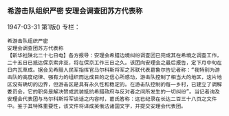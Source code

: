 ### 希游击队组织严密  安理会调查团苏方代表称

1947-03-31
第1版()
专栏：

    希游击队组织严密
    安理会调查团苏方代表称
    【新华社陕北二十七日电】各方报导：安理会希腊边境纠纷调查团已完成其在希境之调查工作，二十五日已抵达保京索非亚，将在保京工作三日之久。该团向安理会之最后报告，定下月中旬在日内瓦草成。据会见希腊人民军指挥官马尔科斯将军之苏联代表葛鲁尔告记者称：“我特别为游击队的高度纪律、强有力的组织而达成目的之信心所感动，游击队控制了相当大的地区，这片地区没有确切的边界，但游击区是具有永久性和稳定的。在游击队控制的每一乡村，已建立了调解委员会，它的职务是解决赞成武装抵抗希腊政府与反对者之间所发生的一切纠纷”。当记者询及安理会代表团与马尔科斯将军谈话之内容时，葛氏答称：这已纪录在长达二百三十八页之文件中。鉴于其特殊重要性，该文件将译成英俄法诸国文字，并提交安理会代表团。
